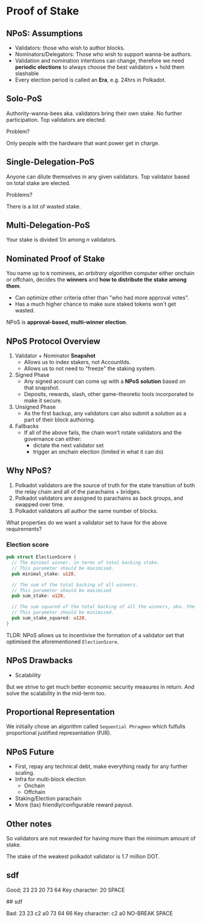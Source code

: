 # Proof of Stake

## NPoS: Assumptions

- Validators: those who wish to author blocks.
- Nominators/Delegators: Those who wish to support wanna-be authors.
- Validation and nomination intentions can change, therefore we need **periodic elections** to always choose the best validators + hold them slashable
- Every election period is called an **Era**, e.g. 24hrs in Polkadot.

## Solo-PoS

Authority-wanna-bees aka. validators bring their own stake. No further participation. Top validators are elected.

Problem?

Only people with the hardware that want power get in charge.

## Single-Delegation-PoS

Anyone can dilute themselves in any given validators. Top validator based on total stake are elected.

Problems?

There is a lot of wasted stake.

## Multi-Delegation-PoS

Your stake is divided 1/n among n validators.

## Nominated Proof of Stake

You name up to `N` nominees, an *arbitrary algorithm* computer either onchain or offchain, decides the **winners** and **how to distribute the stake among them**.
- Can optimize other criteria other than "who had more approval votes".
- Has a much higher chance to make sure staked tokens won't get wasted.

NPoS is **approval-based, multi-winner election**.

## NPoS Protocol Overview

1. Validator + Nominator **Snapshot**
   - Allows us to index stakers, not AccountIds.
   - Allows us to not need to "freeze" the staking system.
2. Signed Phase
   - Any signed account can come up with a **NPoS solution** based on that snapshot.
   - Deposits, rewards, slash, other game-theoretic tools incorporated to make it secure.
3. Unsigned Phase
   - As the first backup, any validators can also submit a solution as a part of their block authoring.
4. Fallbacks
   - If all of the above fails, the chain won't rotate validators and the governance can either:
     - dictate the next validator set
     - trigger an onchain election (limited in what it can do)

## Why NPoS?

1. Polkadot validators are the source of truth for the state transition of both the relay chain and all of the parachains + bridges.
2. Polkadot validators are assigned to parachains as back groups, and swapped over time.
3. Polkadot validators all author the same number of blocks.

What properties do we want a validator set to have for the above requirements?

### Election score

```rust
pub struct ElectionScore {
  // The minimal winner, in terms of total backing stake.
  // This parameter should be maximised.
  pub minimal_stake: u128,

  // The sum of the total backing of all winners.
  // This parameter should be maximised
  pub sum_stake: u128,

  // The sum squared of the total backing of all the winners, aka. the variance.
  // This parameter should be minimised.
  pub sum_stake_squared: u128,
}
```

TLDR: NPoS allows us to incentivise the formation of a validator set that optimised the aforementioned `ElectionScore`.

## NPoS Drawbacks

- Scalability

But we strive to get much better economic security measures in return. And solve the scalability in the mid-term too.

## Proportional Representation

We initially chose an algorithm called `Sequential Phragmen` which fulfulls proportional justified representation (PJR).

## NPoS Future

- First, repay any technical debt, make everything ready for any further scaling.
- Infra for multi-block election
  - Onchain
  - Offchain
- Staking/Election parachain
- More (tax) friendly/configurable reward payout.



## Other notes

So validators are not rewarded for having more than the minimum amount of stake.

The stake of the weakest polkadot validator is 1.7 million DOT.



## sdf

Good;
23 23 20 73 64 
Key character: 20
SPACE

## sdf

Bad:
23 23 c2 a0 73 64 66
Key character: c2 a0
NO-BREAK SPACE

